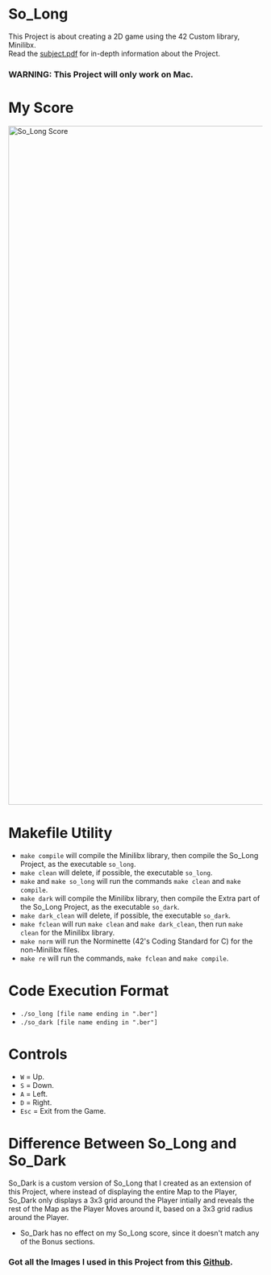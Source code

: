 # So_Long
This Project is about creating a 2D game using the 42 Custom library, Minilibx.  
Read the [subject.pdf](https://github.com/Tempest989/So_Long/blob/main/en.subject.pdf) for in-depth information about the Project.
### **WARNING: This Project will only work on Mac.**
# My Score
<img width="1347" alt="So_Long Score" src="https://user-images.githubusercontent.com/55472613/178904454-001e4ee1-3319-4f0c-a5f2-8261820eb4de.png">

# Makefile Utility
- `make compile` will compile the Minilibx library, then compile the So_Long Project, as the executable `so_long`.
- `make clean` will delete, if possible, the executable `so_long`.
- `make` and `make so_long` will run the commands `make clean` and `make compile`.
- `make dark` will compile the Minilibx library, then compile the Extra part of the So_Long Project, as the executable `so_dark`.
- `make dark_clean` will delete, if possible, the executable `so_dark`.
- `make fclean` will run `make clean` and `make dark_clean`, then run `make clean` for the Minilibx library.
- `make norm` will run the Norminette (42's Coding Standard for C) for the non-Minilibx files.
- `make re` will run the commands, `make fclean` and `make compile`.
# Code Execution Format
- `./so_long [file name ending in ".ber"]`
- `./so_dark [file name ending in ".ber"]`
# Controls
- `W` = Up.
- `S` = Down.
- `A` = Left.
- `D` = Right.
- `Esc` = Exit from the Game.
# Difference Between So_Long and So_Dark
So_Dark is a custom version of So_Long that I created as an extension of this Project, where instead of displaying the entire Map to the Player, So_Dark only displays a 3x3 grid around the Player intially and reveals the rest of the Map as the Player Moves around it, based on a 3x3 grid radius around the Player.
- So_Dark has no effect on my So_Long score, since it doesn't match any of the Bonus sections.
### Got all the Images I used in this Project from this [Github](https://github.com/pasqualerossi/So_Long).
